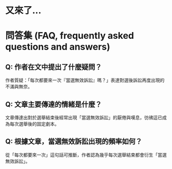 # 又來了...

# 問答集 (FAQ, frequently asked questions and answers)

## Q: 作者在文中提出了什麼疑問？
作者質疑：「每次都要來一次『當選無效訴訟』嗎？」表達對選後訴訟再度出現的不滿與無奈。

## Q: 文章主要傳達的情緒是什麼？
文章傳達出對於選舉結束後經常出現「當選無效訴訟」的厭倦與嘆息，彷彿這已成為每次選舉後的固定劇本。

## Q: 根據文章，當選無效訴訟出現的頻率如何？
從「每次都要來一次」這句話可推斷，作者認為幾乎每次選舉結束都會衍生「當選無效訴訟」。